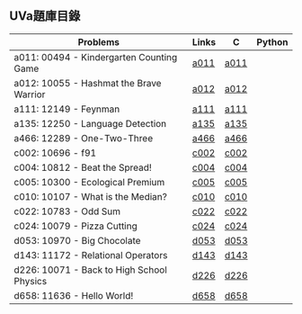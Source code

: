## UVa題庫目錄

|Problems|Links|C|Python|
|-|-|-|-|
|a011: 00494 - Kindergarten Counting Game|[a011](Contents/a011/a011.md)|[a011](Contents/a011/a011.c)||
|a012: 10055 - Hashmat the Brave Warrior|[a012](Contents/a012/a012.md)|[a012](Contents/a012/a012.c)||
|a111: 12149 - Feynman|[a111](Contents/a111/a111.md)|[a111](Contents/a111/a111.c)||
|a135: 12250 - Language Detection|[a135](Contents/a135/a135.md)|[a135](Contents/a135/a135.c)||
|a466: 12289 - One-Two-Three|[a466](Contents/a466/a466.md)|[a466](Contents/a466/a466.c)||
|c002: 10696 - f91|[c002](Contents/c002/c002.md)|[c002](Contents/c002/c002.c)||
|c004: 10812 - Beat the Spread!|[c004](Contents/c004/c004.md)|[c004](Contents/c004/c004.c)||
|c005: 10300 - Ecological Premium|[c005](Contents/c005/c005.md)|[c005](Contents/c005/c005.c)||
|c010: 10107 - What is the Median?|[c010](Contents/c010/c010.md)|[c010](Contents/c010/c010.c)||
|c022: 10783 - Odd Sum|[c022](Contents/c022/c022.md)|[c022](Contents/c022/c022.c)||
|c024: 10079 - Pizza Cutting|[c024](Contents/c024/c024.md)|[c024](Contents/c024/c024.c)||
|d053: 10970 - Big Chocolate|[d053](Contents/d053/d053.md)|[d053](Contents/d053/d053.c)||
|d143: 11172 - Relational Operators|[d143](Contents/d143/d143.md)|[d143](Contents/d143/d143.c)||
|d226: 10071 - Back to High School Physics|[d226](Contents/d226/d226.md)|[d226](Contents/d226/d226.c)||
|d658: 11636 - Hello World!|[d658](Contents/d658/d658.md)|[d658](Contents/d658/d658.c)||
